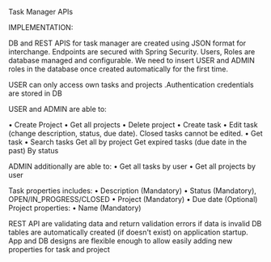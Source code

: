 Task Manager APIs


IMPLEMENTATION:

DB and REST APIS for task manager are created using JSON format for interchange.
Endpoints are secured with Spring Security. Users, Roles are database managed and configurable.
We need to insert USER and ADMIN roles in the database once created automatically for the first time. 

USER can only access own tasks and projects .Authentication credentials are stored in DB

USER and ADMIN are able to:

• Create Project
• Get all projects
• Delete project
• Create task
• Edit task (change description, status, due date). Closed tasks cannot be edited.
• Get task
• Search tasks
   Get all by project
   Get expired tasks (due date in the past)
   By status
   
ADMIN additionally are able to:
• Get all tasks by user
• Get all projects by user

Task properties includes:
• Description (Mandatory)
• Status (Mandatory), OPEN/IN_PROGRESS/CLOSED
• Project (Mandatory)
• Due date (Optional)
Project properties:
• Name (Mandatory)

REST API are validating data and return validation errors if data is invalid
DB tables are automatically created (if doesn't exist) on application startup.
App and DB designs are flexible enough to allow easily adding new properties for task and 
project
